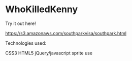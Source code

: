 WhoKilledKenny
==============

Try it out here!

https://s3.amazonaws.com/southparkvisa/southpark.html

Technologies used:

CSS3
HTML5
jQuery/javascript
sprite use
